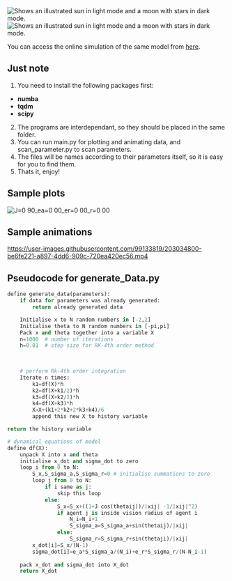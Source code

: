 
<picture>
  <source media="(prefers-color-scheme: light)" srcset="https://fontmeme.com/permalink/221123/1675da6272264a65c73dfdebf6962a99.png">
  <source media="(prefers-color-scheme: dark)" srcset="https://fontmeme.com/permalink/221123/90b77e413435030e6786f9344b27cec5.png">
  <img alt="Shows an illustrated sun in light mode and a moon with stars in dark mode." src="https://fontmeme.com/permalink/221123/1675da6272264a65c73dfdebf6962a99.png">
</picture>

<picture>
  <source media="(prefers-color-scheme: light)" srcset="https://user-images.githubusercontent.com/99133819/203033578-172946f4-ab48-4c84-88a2-d4d28169924c.jpg">
  <source media="(prefers-color-scheme: dark)" srcset="https://user-images.githubusercontent.com/99133819/203036317-de3df0fa-7c4a-4c9d-94a3-8d8eac6b7293.png">
  <img alt="Shows an illustrated sun in light mode and a moon with stars in dark mode." src="https://user-images.githubusercontent.com/99133819/203033578-172946f4-ab48-4c84-88a2-d4d28169924c.jpg">
</picture>


You can access the online simulation of the same model from [here](https://observablehq.com/d/7cca4d73289b5e1e).

## Just note
1. You need to install the following packages first: 
  * **numba**
  * **tqdm**
  * **scipy**
2. The programs are interdependant, so they should be placed in the same folder.
3. You can run main.py for plotting and animating data, and scan_parameter.py to scan parameters.
4. The files will be names according to their parameters itself, so it is easy for you to find them.
5. Thats it, enjoy!

## Sample plots ##

![J=0 90_ea=0 00_er=0 00_r=0 00](https://user-images.githubusercontent.com/99133819/203034764-3727d75d-0b6f-41a7-bf43-1fdcdd97ab91.svg)

## Sample animations ##
https://user-images.githubusercontent.com/99133819/203034800-be6fe221-a897-4dd6-909c-720ea420ec56.mp4

## Pseudocode for generate_Data.py ##
```python
define generate_data(parameters):
    if data for parameters was already generated:
        return already generated data

    Initialise x to N random numbers in [-2,2]
    Initialise theta to N random numbers in [-pi,pi]
    Pack x and theta together into a variable X
    n=1000  # number of iterations
    h=0.01  # step size for RK-4th order method
    

    
    # perform Rk-4th order integration
    Iterate n times:
        k1=df(X)*h
        k2=df(X+k1/2)*h
        k3=df(X+k2/2)*h
        k4=df(X+k3)*h
        X=X+(k1+2*k2+2*k3+k4)/6 
        append this new X to history variable

return the history variable

# dynamical equations of model
define df(X):
    unpack X into x and theta
    initialise x_dot and sigma_dot to zero
    loop i from 0 to N:
        S_x,S_sigma_a,S_sigma_r=0 # initialise summations to zero
        loop j from 0 to N:
            if i same as j:
                skip this loop
            else:
                S_x=S_x+((1+J cos(thetaij))/|xij| -1/|xij|^2)
                if agent j is inside vision radius of agent i
                    N_i=N_i+1
                    S_sigma_a=S_sigma_a+sin(thetaij)/|xij|
                else:
                    S_sigma_r=S_sigma_r+sin(thetaji)/|xij|
        x_dot[i]=S_x/(N-1)
        sigma_dot[i]=e_a*S_sigma_a/(N_i)+e_r*S_sigma_r/(N-N_i-1)
    
    pack x_dot and sigma_dot into X_dot
    return X_dot
   
   ```


